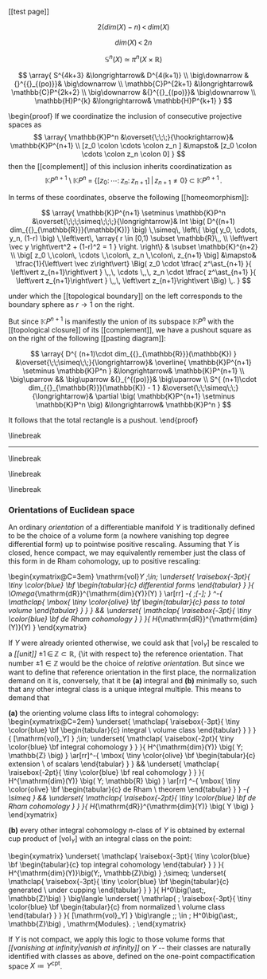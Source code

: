 [[test page]]


$$
  2
  \big(
    dim(X)
    -
    n 
  \big) 
  \,\lt\,
  dim(X)
$$

$$
  dim(X) 
  \,\lt\,
  2n
$$

$$
  \mathbb{S}^{n}(X)  
  \;\simeq\;
  \pi^n
  \big(
    X \times \mathbb{R}
  \big)
$$


$$
  \array{
    S^{4k+3}
    &\longrightarrow&
    D^{4(k+1)}
    \\
    \big\downarrow
    &{}^{{}_{(po)}}&
    \big\downarrow
    \\
    \mathbb{C}P^{2k+1}
    &\longrightarrow&
    \mathbb{C}P^{2k+2}
    \\
    \big\downarrow
    &{}^{{}_{(po)}}&
    \big\downarrow
    \\
    \mathbb{H}P^{k}
    &\longrightarrow&
    \mathbb{H}P^{k+1}
  }
$$


\begin{proof}
If we coordinatize the inclusion of consecutive projective spaces as
$$
  \array{
    \mathbb{K}P^n
    &\overset{\;\;\;}{\hookrightarrow}&
    \mathbb{K}P^{n+1}
    \\
    [z_0 \colon \cdots \colon z_n ]
    &\mapsto&
    [z_0 \colon \cdots \colon z_n \colon 0]
  }
$$
then the [[complement]] of this inclusion inherits coordinatization as
$$
  \mathbb{K}P^{n+1}
  \setminus
  \mathbb{K}P^{n}
  \;=\;
  \big\{
    \left.
    [z_0 \colon \cdots \colon z_n \colon z_{n + 1}]
    \,\right\vert\,
    z_{n + 1} \neq 0
  \big\}
  \;\subset\;
  \mathbb{K}P^{n+1}
  \,.
$$

In terms of these coordinates, observe the following [[homeomorphism]]:

$$
  \array{
    \mathbb{K}P^{n+1} \setminus \mathbb{K}P^n
    &\overset{\;\;\;\simeq\;\;\;}{\longrightarrow}&
    Int
    \big(
      D^{(n+1) dim_{{}_{\mathbb{R}}}(\mathbb{K})}
    \big)
    \,\simeq\,
    \left\{
      \big(
        y_0, \cdots, y_n, (1-r)
      \big)
      \,\left\vert\,
      \array{
         r \in [0,1) \subset \mathbb{R}\,,
         \\
         \left\vert \vec y \right\vert^2 + (1-r)^2  = 1 
      }
      \right.
    \right\}
    & 
    \subset 
    \mathbb{K}^{n+2}
    \\
    \big[
      z_0
      \,\colon\,
      \cdots
      \,\colon\,
      z_n
      \,\colon\,
      z_{n+1}
    \big]
    &\mapsto&
    \tfrac{1}{\left\vert \vec z\right\vert}
    \Big(
      z_0
      \cdot
      \tfrac{ z^\ast_{n+1} }{ \left\vert z_{n+1}\right\vert }
      \,,\,
      \cdots
      \,,\,
      z_n
      \cdot
      \tfrac{ z^\ast_{n+1} }{ \left\vert z_{n+1}\right\vert }
      \,,\,
      \left\vert z_{n+1}\right\vert
    \Big)
    \,.
  }
$$

under which the [[topological boundary]] on the left corresponds to the boundary sphere as $r \to 1$ on the right.

But since $\mathbb{K}P^{n+1}$ is manifestly the union of its subspace $\mathbb{K}P^n$ with the [[topological closure]] of its [[complement]],
we have a pushout square as on the right of the following [[pasting diagram]]:

$$
  \array{
    D^{ (n+1)\cdot dim_{{}_{\mathbb{R}}}(\mathbb{K}) }
    &\overset{\;\;\simeq\;\;}{\longrightarrow}&    
    \overline{
      \mathbb{K}P^{n+1}
      \setminus
      \mathbb{K}P^n
    }
    &\longrightarrow&
    \mathbb{K}P^{n+1}
    \\
    \big\uparrow
    &&
    \big\uparrow
    &{}_{^{(po)}}&
    \big\uparrow
    \\
    S^{ (n+1)\cdot dim_{{}_{\mathbb{R}}}(\mathbb{K}) - 1 }
    &\overset{\;\;\simeq\;\;}{\longrightarrow}&    
    \partial
    \big(
      \mathbb{K}P^{n+1}
      \setminus
      \mathbb{K}P^n
    \big)
    &\longrightarrow&
    \mathbb{K}P^n
  }
$$

It follows that the total rectangle is a pushout.
\end{proof}





\linebreak


***


\linebreak

\linebreak

\linebreak


### Orientations of Euclidean space

  An ordinary *orientation* of a
  differentiable manifold $Y$ is
  traditionally defined to be the choice of a volume form
  (a nowhere vanishing top degree differential form)
  up to pointwise positive rescaling.
  Assuming that $Y$ is closed, hence compact,
  we may equivalently remember just the class of this
  form in de Rham cohomology, up to positive rescaling:
  
\begin{xymatrix@C=3em}
      \mathrm{vol}_Y
      \;\in\;
      \underset{
        \raisebox{-3pt}{
          \tiny
          \color{blue}
          \bf
          \begin{tabular}{c}
            differential
            forms
          \end{tabular}
        }
      }{
        \Omega_{\mathrm{dR}}^{\mathrm{dim}(Y)}(Y)
      }
      \ar[rr]
        _-{
          \;[-]\;
        }
        ^-{
          \mathclap{
          \mbox{
            \tiny
            \color{olive}
            \bf
            \begin{tabular}{c}
              pass to total volume
            \end{tabular}
          }
          }
        }
      &&
      \underset{
        \mathclap{
        \raisebox{-3pt}{
          \tiny
          \color{blue}
          \bf
          de Rham cohomology
        }
        }
      }{
        H_{\mathrm{dR}}^{\mathrm{dim}(Y)}(Y)
      }
\end{xymatrix}

  If $Y$ were already oriented otherwise, we could ask that
  $[\mathrm{vol}_Y]$ be rescaled to
  a *[[unit]]* $\pm 1 \,\in\, \mathbb{Z} \subset \mathbb{R}$,
  {\it with respect to} the
  reference orientation. That number $\pm 1 \in \mathbb{Z}$ would
  be the choice of *relative orientation*.
  But since we want to
  define that reference orientation in the first place,
  the normalization demand on it is, conversely, that it be
  **(a)** integral and **(b)** minimally so, such that
  any other integral class is a unique integral multiple.
  This means to demand that


**(a)** the orienting volume class lifts to integral cohomology:
\begin{xymatrix@C=2em}
    \underset{
      \mathclap{
      \raisebox{-3pt}{
        \tiny
        \color{blue}
        \bf
        \begin{tabular}{c}
          integral
          \\
          volume class
        \end{tabular}
      }
      }
    }{
      [\mathrm{vol}_Y]
    }
    \;\in\;
      \underset{
        \mathclap{
        \raisebox{-2pt}{
          \tiny
          \color{blue}
          \bf
          integral cohomology
        }
        }
      }{
        H^{\mathrm{dim}(Y)}
        \big(
          Y; \mathbb{Z}
        \big)
      }
      \ar[rr]^-{
        \mbox{
          \tiny
          \color{olive}
          \bf
          \begin{tabular}{c}
            extension
            \\
            of scalars
          \end{tabular}
        }
      }
      &&
      \underset{
        \mathclap{
        \raisebox{-2pt}{
          \tiny
          \color{blue}
          \bf
          real cohomology
        }
        }
      }{
        H^{\mathrm{dim}(Y)}
        \big(
          Y; \mathbb{R}
        \big)
      }
      \ar[rr]
        ^-{
          \mbox{
            \tiny
            \color{olive}
            \bf
            \begin{tabular}{c}
              de Rham
              \\
              theorem
            \end{tabular}
          }
        }
      _-{
        \simeq
      }
      &&
      \underset{
        \mathclap{
        \raisebox{-2pt}{
          \tiny
          \color{blue}
          \bf
          de Rham cohomology
        }
        }
      }{
        H_{\mathrm{dR}}^{\mathrm{dim}(Y)}
        \big(
          Y
        \big)
      }
\end{xymatrix}

**(b)** every other integral cohomology $n$-class of $Y$ is obtained
  by external cup product of $[\mathrm{vol}_Y]$ with
  an integral class on the point:

\begin{xymatrix}
    \underset{
      \mathclap{
      \raisebox{-3pt}{
        \tiny
        \color{blue}
        \bf
        \begin{tabular}{c}
          top
          integral
          cohomology
        \end{tabular}
      }
      }
    }{
      H^{\mathrm{dim}(Y)}\big(Y;\, \mathbb{Z}\big)
    }
     \;\simeq\;
    \underset{
      \mathclap{
      \raisebox{-3pt}{
        \tiny
        \color{blue}
        \bf
        \begin{tabular}{c}
          generated
          \\
          under
          cupping
        \end{tabular}
      }
      }
    }{
      H^0\big(\ast;\, \mathbb{Z}\big)
    }
    \big\langle
      \underset{
        \mathrlap{
        \;
        \raisebox{-3pt}{
          \tiny
          \color{blue}
          \bf
          \begin{tabular}{c}
            from normalized
            \\
            volume class
          \end{tabular}
        }
        }
      }{
        [\mathrm{vol}_Y]
      }
    \big\rangle
    \;\;
    \in
    \;
    H^0\big(\ast;\, \mathbb{Z}\big)
    \,
    \mathrm{Modules}.
  \;
\end{xymatrix}

  If $Y$ is not compact, we apply this logic to
  those volume forms that *[[vanishing at infinity|vanish at infinity]]* on $Y$
  -- their classes are naturally
  identified with classes as above,
  defined on the one-point compactification space
  $X \coloneqq Y^{\mathrm{cpt}}$.



